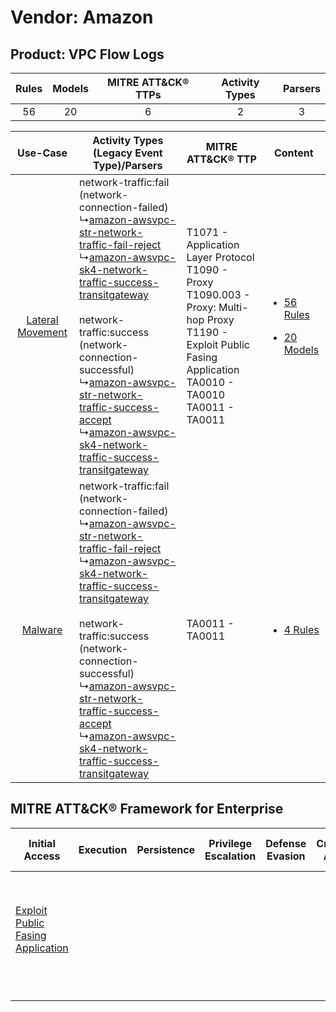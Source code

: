 Vendor: Amazon
==============
Product: VPC Flow Logs
----------------------
| Rules | Models | MITRE ATT&CK® TTPs | Activity Types | Parsers |
|:-----:|:------:|:------------------:|:--------------:|:-------:|
|  56   |   20   |         6          |       2        |    3    |

|    Use-Case    | Activity Types (Legacy Event Type)/Parsers    | MITRE ATT&CK® TTP    | Content    |
|:----:| ---- | ---- | ---- |
| [Lateral Movement](../../../UseCases/uc_lateral_movement.md) |  network-traffic:fail (network-connection-failed)<br> ↳[amazon-awsvpc-str-network-traffic-fail-reject](Ps/pC_amazonawsvpcstrnetworktrafficfailreject.md)<br> ↳[amazon-awsvpc-sk4-network-traffic-success-transitgateway](Ps/pC_amazonawsvpcsk4networktrafficsuccesstransitgateway.md)<br><br> network-traffic:success (network-connection-successful)<br> ↳[amazon-awsvpc-str-network-traffic-success-accept](Ps/pC_amazonawsvpcstrnetworktrafficsuccessaccept.md)<br> ↳[amazon-awsvpc-sk4-network-traffic-success-transitgateway](Ps/pC_amazonawsvpcsk4networktrafficsuccesstransitgateway.md)<br> | T1071 - Application Layer Protocol<br>T1090 - Proxy<br>T1090.003 - Proxy: Multi-hop Proxy<br>T1190 - Exploit Public Fasing Application<br>TA0010 - TA0010<br>TA0011 - TA0011<br> | [<ul><li>56 Rules</li></ul><ul><li>20 Models</li></ul>](RM/r_m_amazon_vpc_flow_logs_Lateral_Movement.md) |
|          [Malware](../../../UseCases/uc_malware.md)          |  network-traffic:fail (network-connection-failed)<br> ↳[amazon-awsvpc-str-network-traffic-fail-reject](Ps/pC_amazonawsvpcstrnetworktrafficfailreject.md)<br> ↳[amazon-awsvpc-sk4-network-traffic-success-transitgateway](Ps/pC_amazonawsvpcsk4networktrafficsuccesstransitgateway.md)<br><br> network-traffic:success (network-connection-successful)<br> ↳[amazon-awsvpc-str-network-traffic-success-accept](Ps/pC_amazonawsvpcstrnetworktrafficsuccessaccept.md)<br> ↳[amazon-awsvpc-sk4-network-traffic-success-transitgateway](Ps/pC_amazonawsvpcsk4networktrafficsuccesstransitgateway.md)<br> | TA0011 - TA0011<br>    | [<ul><li>4 Rules</li></ul>](RM/r_m_amazon_vpc_flow_logs_Malware.md)    |

MITRE ATT&CK® Framework for Enterprise
--------------------------------------
| Initial Access                                                                         | Execution | Persistence | Privilege Escalation | Defense Evasion | Credential Access | Discovery | Lateral Movement | Collection | Command and Control                                                                                                                                                                                                      | Exfiltration | Impact |
| -------------------------------------------------------------------------------------- | --------- | ----------- | -------------------- | --------------- | ----------------- | --------- | ---------------- | ---------- | ------------------------------------------------------------------------------------------------------------------------------------------------------------------------------------------------------------------------ | ------------ | ------ |
| [Exploit Public Fasing Application](https://attack.mitre.org/techniques/T1190)<br><br> |           |             |                      |                 |                   |           |                  |            | [Proxy: Multi-hop Proxy](https://attack.mitre.org/techniques/T1090/003)<br><br>[Application Layer Protocol](https://attack.mitre.org/techniques/T1071)<br><br>[Proxy](https://attack.mitre.org/techniques/T1090)<br><br> |              |        |